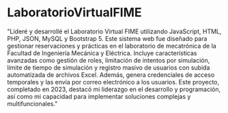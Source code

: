 # LaboratorioVirtualFIME
"Lideré y desarrollé el Laboratorio Virtual FIME utilizando JavaScript, HTML, PHP, JSON, MySQL y Bootstrap 5. Este sistema web fue diseñado para gestionar reservaciones y prácticas en el laboratorio de mecatrónica de la Facultad de Ingeniería Mecánica y Eléctrica. Incluye características avanzadas como gestión de roles, limitación de intentos por simulación, límite de tiempo de simulación y registro masivo de usuarios con subida automatizada de archivos Excel. Además, genera credenciales de acceso temporales y las envía por correo electrónico a los usuarios. Este proyecto, completado en 2023, destacó mi liderazgo en el desarrollo y programación, así como mi capacidad para implementar soluciones complejas y multifuncionales."
